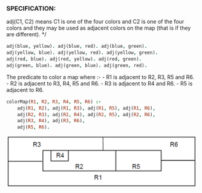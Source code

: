 ### SPECIFICATION:
adj(C1, C2) means C1 is one of the four colors and C2 is one of the four colors and they may be used as adjacent colors on the map (that is if they are different).
*/

````prolog
adj(blue, yellow). adj(blue, red). adj(blue, green).
adj(yellow, blue). adj(yellow, red). adj(yellow, green).
adj(red, blue). adj(red, yellow). adj(red, green).
adj(green, blue). adj(green, blue). adj(green, red).
````

The predicate to color a map where :-
    - R1 is adjacent to R2, R3, R5 and R6.
    - R2 is adjacent to R3, R4, R5 and R6.
    - R3 is adjacent to R4 and R6.
    - R5 is adjacent to R6.

````prolog
colorMap(R1, R2, R3, R4, R5, R6) :-
    adj(R1, R2), adj(R1, R3), adj(R1, R5), adj(R1, R6),
    adj(R2, R3), adj(R2, R4), adj(R2, R5), adj(R2, R6),
    adj(R3, R4), adj(R3, R6), 
    adj(R5, R6). 
````

![image](https://raw.githubusercontent.com/Meir017/static-files/master/prolog/Four%20color%20theorem/Four%20color%20theorem.png)

